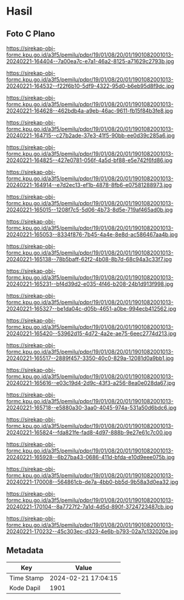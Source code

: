 # Hasil

## Foto C Plano

https://sirekap-obj-formc.kpu.go.id/a3f5/pemilu/pdpr/19/01/08/20/01/1901082001013-20240221-164404--7a00ea7c-e7a1-46a2-8125-a71629c2793b.jpg

https://sirekap-obj-formc.kpu.go.id/a3f5/pemilu/pdpr/19/01/08/20/01/1901082001013-20240221-164532--f22f6b10-5df9-4322-95d0-b6eb95d8f9dc.jpg

https://sirekap-obj-formc.kpu.go.id/a3f5/pemilu/pdpr/19/01/08/20/01/1901082001013-20240221-164628--462bdb4a-a9eb-46ac-9611-fb15f84b3fe8.jpg

https://sirekap-obj-formc.kpu.go.id/a3f5/pemilu/pdpr/19/01/08/20/01/1901082001013-20240221-164715--c27b2ade-37e3-41f5-90bb-ee0d39c285a6.jpg

https://sirekap-obj-formc.kpu.go.id/a3f5/pemilu/pdpr/19/01/08/20/01/1901082001013-20240221-164825--427e0781-056f-4a5d-bf88-e5e742f6fd86.jpg

https://sirekap-obj-formc.kpu.go.id/a3f5/pemilu/pdpr/19/01/08/20/01/1901082001013-20240221-164914--e7d2ec13-ef1b-4878-8fb6-e07581288973.jpg

https://sirekap-obj-formc.kpu.go.id/a3f5/pemilu/pdpr/19/01/08/20/01/1901082001013-20240221-165015--1208f7c5-5d06-4b73-8d5e-719af465ad0b.jpg

https://sirekap-obj-formc.kpu.go.id/a3f5/pemilu/pdpr/19/01/08/20/01/1901082001013-20240221-165053--8334f876-7b45-4a4e-8e8d-ac586467aa4b.jpg

https://sirekap-obj-formc.kpu.go.id/a3f5/pemilu/pdpr/19/01/08/20/01/1901082001013-20240221-165138--78b5baff-62f2-4b08-8b7d-68c94a3c33f7.jpg

https://sirekap-obj-formc.kpu.go.id/a3f5/pemilu/pdpr/19/01/08/20/01/1901082001013-20240221-165231--bf4d39d2-e035-4f46-b208-24b1d913f998.jpg

https://sirekap-obj-formc.kpu.go.id/a3f5/pemilu/pdpr/19/01/08/20/01/1901082001013-20240221-165327--be1da04c-d05b-4651-a0be-994ecb412562.jpg

https://sirekap-obj-formc.kpu.go.id/a3f5/pemilu/pdpr/19/01/08/20/01/1901082001013-20240221-165420--53962d15-4d72-4a2e-ae75-6eec2774d213.jpg

https://sirekap-obj-formc.kpu.go.id/a3f5/pemilu/pdpr/19/01/08/20/01/1901082001013-20240221-165517--2889f457-3350-40c0-829a-12081d0a9bb1.jpg

https://sirekap-obj-formc.kpu.go.id/a3f5/pemilu/pdpr/19/01/08/20/01/1901082001013-20240221-165616--e03c19d4-2d9c-43f3-a256-8ea0e028da67.jpg

https://sirekap-obj-formc.kpu.go.id/a3f5/pemilu/pdpr/19/01/08/20/01/1901082001013-20240221-165718--e5880a30-3aa0-4045-974a-531a50d6bdc6.jpg

https://sirekap-obj-formc.kpu.go.id/a3f5/pemilu/pdpr/19/01/08/20/01/1901082001013-20240221-165824--fda821fe-fad8-4d97-888b-9e27e61c7c00.jpg

https://sirekap-obj-formc.kpu.go.id/a3f5/pemilu/pdpr/19/01/08/20/01/1901082001013-20240221-165928--6b27ba43-0686-411d-bfda-e10d9eee075b.jpg

https://sirekap-obj-formc.kpu.go.id/a3f5/pemilu/pdpr/19/01/08/20/01/1901082001013-20240221-170008--564861cb-de7a-4bb0-bb5d-9b58a3d0ea32.jpg

https://sirekap-obj-formc.kpu.go.id/a3f5/pemilu/pdpr/19/01/08/20/01/1901082001013-20240221-170104--8a7727f2-7a1d-4d5d-890f-3724723487cb.jpg

https://sirekap-obj-formc.kpu.go.id/a3f5/pemilu/pdpr/19/01/08/20/01/1901082001013-20240221-170232--45c303ec-d323-4e6b-b793-02a7c132020e.jpg


## Metadata

| Key        | Value               |
| ---------- | ------------------- |
| Time Stamp | 2024-02-21 17:04:15 |
| Kode Dapil | 1901                |



